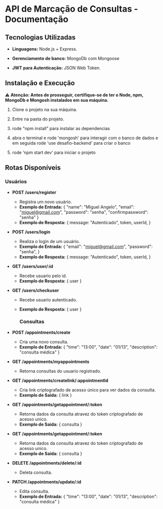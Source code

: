 # API de Marcação de Consultas - Documentação

## Tecnologias Utilizadas

- **Linguagens:** Node.js + Express.

- **Gerenciamento de banco:** MongoDb com Mongoose

- **JWT para Autenticação:** JSON Web Token.

## Instalação e Execução

⚠️ **Atenção: Antes de prosseguir, certifique-se de ter o Node, npm, MongoDb e Mongosh instalados em sua máquina.**

1. Clone o projeto na sua máquina.

2. Entre na pasta do projeto.

3. rode "npm install" para instalar as dependencias

4. abra o terminal e rode 'mongosh' para interagir com o banco de dados e em seguida rode 'use desafio-backend' para criar o banco

5. rode 'npm start dev' para iniciar o projeto

## Rotas Disponíveis

### Usuários

- **POST /users/register**

  - Registra um novo usuário.
  - **Exemplo de Entrada:**
    {
    "name": "Miguel Angelo",
    "email": "miguel@gmail.com",
    "password": "senha",
    "confirmpassword": "senha"
    }
  - **Exemplo de Resposta:**
    {
    message: "Autenticado",
    token,
    userId,
    }

- **POST /users/login**

  - Realiza o login de um usuário.
  - **Exemplo de Entrada:**
    {
    "email": "miguel@gmail.com",
    "password": "senha",
    }
  - **Exemplo de Resposta:**
    {
    message: "Autenticado",
    token,
    userId,
    }

- **GET /users/user/:id**

  - Recebe usuario pelo id.
  - **Exemplo de Resposta:**
    {
    user
    }

- **GET /users/checkuser**

  - Recebe usuario autenticado.
  - **Exemplo de Resposta:**
    {
    user
    }

    ### Consultas

- **POST /appointments/create**

  - Cria uma novo consulta.
  - **Exemplo de Entrada:**
    {
    "time": "13:00",
    "date": "01/13",
    "description": "consulta médica"
    }

- **GET /appointments/myappointments**

  - Retorna consultas do usuario registrado.

- **GET /appointments/createlink/:appointmentId**

  - Cria link criptografado de acesso único para ver dados da consulta.
  - **Exemplo de Saida:**
    {
    link
    }

- **GET /appointments/getappointment/:token**

  - Retorna dados da consulta atravez do token criptografado de acesso unico.
  - **Exemplo de Saida:**
    {
    consulta
    }

- **GET /appointments/getappointment/:token**

  - Retorna dados da consulta atravez do token criptografado de acesso unico.
  - **Exemplo de Saida:**
    {
    consulta
    }
    
- **DELETE /appointments/delete/:id**

  - Deleta consulta.

- **PATCH /appointments/update/:id**

  - Edita consulta.
  - **Exemplo de Entrada:**
    {
    "time": "13:00",
    "date": "01/13",
    "description": "consulta médica"
    }
